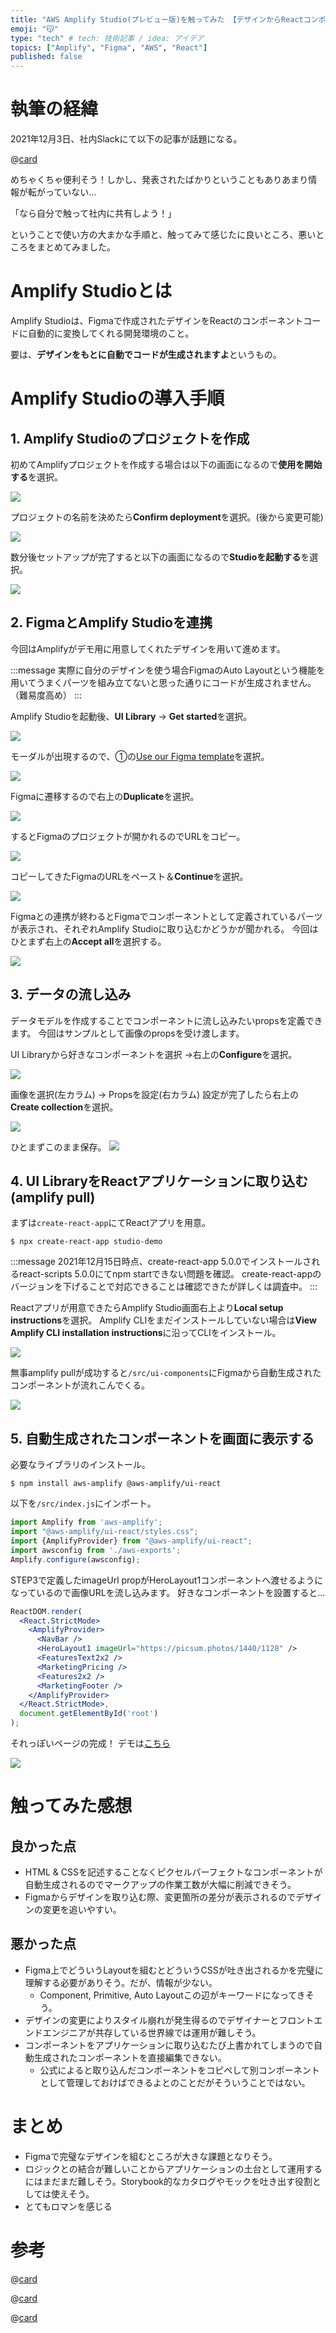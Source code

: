 ```yaml
---
title: "AWS Amplify Studio(プレビュー版)を触ってみた 【デザインからReactコンポーネントを自動生成】"
emoji: "😽"
type: "tech" # tech: 技術記事 / idea: アイデア
topics: ["Amplify", "Figma", "AWS", "React"]
published: false
---
```


# 執筆の経緯

2021年12月3日、社内Slackにて以下の記事が話題になる。

@[card](https://www.publickey1.jp/blog/21/awswebaws_amplify_studioaws_reinvent_2021.html)

めちゃくちゃ便利そう！しかし、発表されたばかりということもありあまり情報が転がっていない...

「なら自分で触って社内に共有しよう！」

ということで使い方の大まかな手順と、触ってみて感じたに良いところ、悪いところをまとめてみました。

# Amplify Studioとは

Amplify Studioは、Figmaで作成されたデザインをReactのコンポーネントコードに自動的に変換してくれる開発環境のこと。

要は、**デザインをもとに自動でコードが生成されますよ**というもの。

# Amplify Studioの導入手順

## 1. Amplify Studioのプロジェクトを作成

初めてAmplifyプロジェクトを作成する場合は以下の画面になるので**使用を開始する**を選択。

![](https://storage.googleapis.com/zenn-user-upload/7bcbbe0e6ed1-20211214.png)

プロジェクトの名前を決めたら**Confirm deployment**を選択。(後から変更可能)

![](https://storage.googleapis.com/zenn-user-upload/137088984c42-20211215.png)

数分後セットアップが完了すると以下の画面になるので**Studioを起動する**を選択。

![](https://storage.googleapis.com/zenn-user-upload/b7559b66fc9d-20211215.png)

## 2. FigmaとAmplify Studioを連携

今回はAmplifyがデモ用に用意してくれたデザインを用いて進めます。

:::message
実際に自分のデザインを使う場合FigmaのAuto Layoutという機能を用いてうまくパーツを組み立てないと思った通りにコードが生成されません。（難易度高め）
:::

Amplify Studioを起動後、**UI Library** → **Get started**を選択。

![](https://storage.googleapis.com/zenn-user-upload/e3597fb079d6-20211215.png)

モーダルが出現するので、①の[Use our Figma template](https://www.figma.com/community/file/1047600760128127424)を選択。

![](https://storage.googleapis.com/zenn-user-upload/1846c24ba148-20211215.png)

Figmaに遷移するので右上の**Duplicate**を選択。

![](https://storage.googleapis.com/zenn-user-upload/5e8984968f17-20211215.png)

するとFigmaのプロジェクトが開かれるのでURLをコピー。

![](https://storage.googleapis.com/zenn-user-upload/405cb88115e9-20211215.png)

コピーしてきたFigmaのURLをペースト＆**Continue**を選択。

![](https://storage.googleapis.com/zenn-user-upload/fef3216f8dbe-20211215.png)

Figmaとの連携が終わるとFigmaでコンポーネントとして定義されているパーツが表示され、それぞれAmplify Studioに取り込むかどうかが聞かれる。
今回はひとまず右上の**Accept all**を選択する。

![](https://storage.googleapis.com/zenn-user-upload/0301197451d9-20211215.png)

## 3. データの流し込み

データモデルを作成することでコンポーネントに流し込みたいpropsを定義できます。
今回はサンプルとして画像のpropsを受け渡します。

UI Libraryから好きなコンポーネントを選択 →右上の**Configure**を選択。

![](https://storage.googleapis.com/zenn-user-upload/4dd303734f90-20211215.png)

画像を選択(左カラム) → Propsを設定(右カラム)
設定が完了したら右上の**Create collection**を選択。

![](https://storage.googleapis.com/zenn-user-upload/2687a03a49cf-20211215.png)

ひとまずこのまま保存。
![](https://storage.googleapis.com/zenn-user-upload/bf8c05631c78-20211215.png)

## 4. UI LibraryをReactアプリケーションに取り込む(amplify pull)

まずは`create-react-app`にてReactアプリを用意。

```shell
$ npx create-react-app studio-demo
```

:::message
2021年12月15日時点、create-react-app 5.0.0でインストールされるreact-scripts 5.0.0にてnpm startできない問題を確認。
create-react-appのバージョンを下げることで対応できることは確認できたが詳しくは調査中。
:::

Reactアプリが用意できたらAmplify Studio画面右上より**Local setup instructions**を選択。
Amplify CLIをまだインストールしていない場合は**View Amplify CLI installation instructions**に沿ってCLIをインストール。

![](https://storage.googleapis.com/zenn-user-upload/4d68ccfaf18f-20211215.png)

無事amplify pullが成功すると`/src/ui-components`にFigmaから自動生成されたコンポーネントが流れこんでくる。

![](https://storage.googleapis.com/zenn-user-upload/eea28126e37c-20211215.png)

## 5. 自動生成されたコンポーネントを画面に表示する

必要なライブラリのインストール。

```shell
$ npm install aws-amplify @aws-amplify/ui-react
```

以下を`/src/index.js`にインポート。

```jsx
import Amplify from 'aws-amplify';
import "@aws-amplify/ui-react/styles.css";
import {AmplifyProvider} from "@aws-amplify/ui-react";
import awsconfig from './aws-exports';
Amplify.configure(awsconfig);
```

STEP3で定義したimageUrl propがHeroLayout1コンポーネントへ渡せるようになっているので画像URLを流し込みます。
好きなコンポーネントを設置すると...

```jsx:src/index.jsx
ReactDOM.render(
  <React.StrictMode>
    <AmplifyProvider>
      <NavBar />
      <HeroLayout1 imageUrl="https://picsum.photos/1440/1128" />
      <FeaturesText2x2 />
      <MarketingPricing />
      <Features2x2 />
      <MarketingFooter />
    </AmplifyProvider>
  </React.StrictMode>,
  document.getElementById('root')
);
```

それっぽいページの完成！
デモは[こちら](https://morookakotaro.github.io/amplify-studio-demo/)

![](https://storage.googleapis.com/zenn-user-upload/735c20072925-20211215.png)

# 触ってみた感想

## 良かった点

- HTML & CSSを記述することなくピクセルパーフェクトなコンポーネントが自動生成されるのでマークアップの作業工数が大幅に削減できそう。
- Figmaからデザインを取り込む際、変更箇所の差分が表示されるのでデザインの変更を追いやすい。

## 悪かった点

- Figma上でどういうLayoutを組むとどういうCSSが吐き出されるかを完璧に理解する必要がありそう。だが、情報が少ない。
  - Component, Primitive, Auto Layoutこの辺がキーワードになってきそう。
- デザインの変更によりスタイル崩れが発生得るのでデザイナーとフロントエンドエンジニアが共存している世界線では運用が難しそう。
- コンポーネントをアプリケーションに取り込むたび上書かれてしまうので自動生成されたコンポーネントを直接編集できない。
  - 公式によると取り込んだコンポーネントをコピペして別コンポーネントとして管理しておけばできるよとのことだがそういうことではない。

# まとめ

- Figmaで完璧なデザインを組むところが大きな課題となりそう。
- ロジックとの結合が難しいことからアプリケーションの土台として運用するにはまだまだ難しそう。Storybook的なカタログやモックを吐き出す役割としては使えそう。
- とてもロマンを感じる

# 参考

@[card](https://aws.amazon.com/jp/about-aws/whats-new/2021/12/aws-amplify-studio/)

@[card](https://aws.amazon.com/jp/blogs/news/aws-amplify-studio-figma-to-fullstack-react-app-with-minimal-programming/)

@[card](https://docs.amplify.aws/console/uibuilder/figmatocode/)
